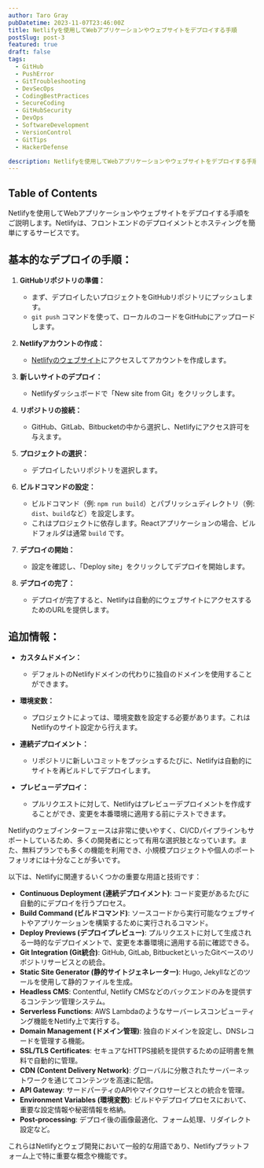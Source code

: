 ```yaml
---
author: Taro Gray
pubDatetime: 2023-11-07T23:46:00Z
title: Netlifyを使用してWebアプリケーションやウェブサイトをデプロイする手順
postSlug: post-3
featured: true
draft: false
tags:
  - GitHub
  - PushError
  - GitTroubleshooting
  - DevSecOps
  - CodingBestPractices
  - SecureCoding
  - GitHubSecurity
  - DevOps
  - SoftwareDevelopment
  - VersionControl
  - GitTips
  - HackerDefense

description: Netlifyを使用してWebアプリケーションやウェブサイトをデプロイする手順をご説明します。Netlifyは、フロントエンドのデプロイメントとホスティングを簡単にするサービスです。
---
```


## Table of Contents

Netlifyを使用してWebアプリケーションやウェブサイトをデプロイする手順をご説明します。Netlifyは、フロントエンドのデプロイメントとホスティングを簡単にするサービスです。

## 基本的なデプロイの手順：

1. **GitHubリポジトリの準備：**

   - まず、デプロイしたいプロジェクトをGitHubリポジトリにプッシュします。
   - `git push` コマンドを使って、ローカルのコードをGitHubにアップロードします。

2. **Netlifyアカウントの作成：**

   - [Netlifyのウェブサイト](https://www.netlify.com/)にアクセスしてアカウントを作成します。

3. **新しいサイトのデプロイ：**

   - Netlifyダッシュボードで「New site from Git」をクリックします。

4. **リポジトリの接続：**

   - GitHub、GitLab、Bitbucketの中から選択し、Netlifyにアクセス許可を与えます。

5. **プロジェクトの選択：**

   - デプロイしたいリポジトリを選択します。

6. **ビルドコマンドの設定：**

   - ビルドコマンド（例: `npm run build`）とパブリッシュディレクトリ（例: `dist`、`build`など）を設定します。
   - これはプロジェクトに依存します。Reactアプリケーションの場合、ビルドフォルダは通常 `build` です。

7. **デプロイの開始：**

   - 設定を確認し、「Deploy site」をクリックしてデプロイを開始します。

8. **デプロイの完了：**
   - デプロイが完了すると、Netlifyは自動的にウェブサイトにアクセスするためのURLを提供します。

## 追加情報：

- **カスタムドメイン：**

  - デフォルトのNetlifyドメインの代わりに独自のドメインを使用することができます。

- **環境変数：**

  - プロジェクトによっては、環境変数を設定する必要があります。これはNetlifyのサイト設定から行えます。

- **連続デプロイメント：**

  - リポジトリに新しいコミットをプッシュするたびに、Netlifyは自動的にサイトを再ビルドしてデプロイします。

- **プレビューデプロイ：**
  - プルリクエストに対して、Netlifyはプレビューデプロイメントを作成することができ、変更を本番環境に適用する前にテストできます。

Netlifyのウェブインターフェースは非常に使いやすく、CI/CDパイプラインもサポートしているため、多くの開発者にとって有用な選択肢となっています。また、無料プランでも多くの機能を利用でき、小規模プロジェクトや個人のポートフォリオには十分なことが多いです。

以下は、Netlifyに関連するいくつかの重要な用語と技術です：

- **Continuous Deployment (連続デプロイメント)**: コード変更があるたびに自動的にデプロイを行うプロセス。
- **Build Command (ビルドコマンド)**: ソースコードから実行可能なウェブサイトやアプリケーションを構築するために実行されるコマンド。
- **Deploy Previews (デプロイプレビュー)**: プルリクエストに対して生成される一時的なデプロイメントで、変更を本番環境に適用する前に確認できる。
- **Git Integration (Git統合)**: GitHub, GitLab, BitbucketといったGitベースのリポジトリサービスとの統合。
- **Static Site Generator (静的サイトジェネレーター)**: Hugo, Jekyllなどのツールを使用して静的ファイルを生成。
- **Headless CMS**: Contentful, Netlify CMSなどのバックエンドのみを提供するコンテンツ管理システム。
- **Serverless Functions**: AWS Lambdaのようなサーバーレスコンピューティング機能をNetlify上で実行する。
- **Domain Management (ドメイン管理)**: 独自のドメインを設定し、DNSレコードを管理する機能。
- **SSL/TLS Certificates**: セキュアなHTTPS接続を提供するための証明書を無料で自動的に管理。
- **CDN (Content Delivery Network)**: グローバルに分散されたサーバーネットワークを通じてコンテンツを高速に配信。
- **API Gateway**: サードパーティのAPIやマイクロサービスとの統合を管理。
- **Environment Variables (環境変数)**: ビルドやデプロイプロセスにおいて、重要な設定情報や秘密情報を格納。
- **Post-processing**: デプロイ後の画像最適化、フォーム処理、リダイレクト設定など。

これらはNetlifyとウェブ開発において一般的な用語であり、Netlifyプラットフォーム上で特に重要な概念や機能です。
